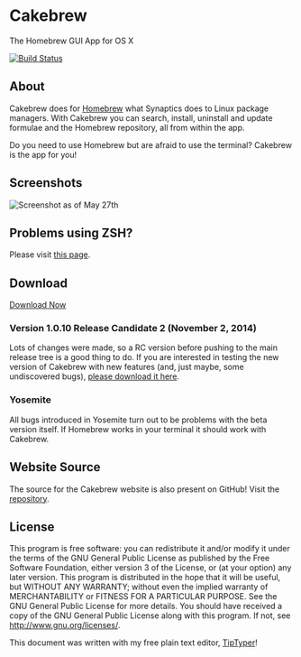 # Cakebrew

The Homebrew GUI App for OS X

[![Build Status](https://travis-ci.org/brunophilipe/Cakebrew.svg?branch=master)](https://travis-ci.org/brunophilipe/Cakebrew)

## About

Cakebrew does for [Homebrew](http://brew.sh) what Synaptics does to Linux package managers. With Cakebrew you can search, install, uninstall and update formulae and the Homebrew repository, all from within the app.

Do you need to use Homebrew but are afraid to use the terminal? Cakebrew is the app for you!

## Screenshots

![Screenshot as of May 27th](https://www.cakebrew.com/assets/img/app-bg.png)

## Problems using ZSH?

Please visit [this page](https://github.com/brunophilipe/Cakebrew/wiki#using-zsh-shell).

## Download

[Download Now](https://www.cakebrew.com)

### Version 1.0.10 Release Candidate 2 (November 2, 2014)

Lots of changes were made, so a RC version before pushing to the main release tree is a good thing to do. If you are interested in testing the new version of Cakebrew with new features (and, just maybe, some undiscovered bugs), [please download it here](https://www.cakebrew.com/files/cakebrew-1.0.10rc2.zip).

### Yosemite

All bugs introduced in Yosemite turn out to be problems with the beta version itself. If Homebrew works in your terminal it should work with Cakebrew.

## Website Source

The source for the Cakebrew website is also present on GitHub! Visit the [repository](https://github.com/brunophilipe/Cakebrew-site/).

## License

This program is free software: you can redistribute it and/or modify
it under the terms of the GNU General Public License as published by
the Free Software Foundation, either version 3 of the License, or
(at your option) any later version.
This program is distributed in the hope that it will be useful,
but WITHOUT ANY WARRANTY; without even the implied warranty of
MERCHANTABILITY or FITNESS FOR A PARTICULAR PURPOSE.  See the
GNU General Public License for more details.
You should have received a copy of the GNU General Public License
along with this program.  If not, see [<http://www.gnu.org/licenses/>](http://www.gnu.org/licenses/).

This document was written with my free plain text editor, [TipTyper](https://brunophilipe.com/software/tiptyper)!
